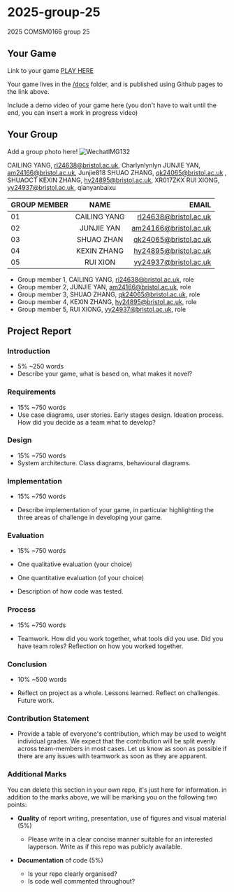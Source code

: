 # 2025-group-25
2025 COMSM0166 group 25

## Your Game

Link to your game [PLAY HERE](https://peteinfo.github.io/COMSM0166-project-template/)

Your game lives in the [/docs](/docs) folder, and is published using Github pages to the link above.

Include a demo video of your game here (you don't have to wait until the end, you can insert a work in progress video)

## Your Group

Add a group photo here!
![WechatIMG132](https://github.com/user-attachments/assets/7a03e49f-e205-4ce8-8696-c0b8c6c7ca3f)

CAILING YANG, rl24638@bristol.ac.uk, Charlynlynlyn
JUNJIE YAN, am24166@bristol.ac.uk, Junjie818
SHUAO ZHANG, qk24065@bristol.ac.uk , SHUAOCT
KEXIN ZHANG, hy24895@bristol.ac.uk, XR017ZKX
RUI XIONG, yy24937@bristol.ac.uk, qianyanbaixu

| GROUP MEMBER | NAME | EMAIL |
| :----- | :----: | -----: |
| 01 | CAILING YANG   | rl24638@bristol.ac.uk |
| 02 | JUNJIE YAN   | am24166@bristol.ac.uk |
| 03 | SHUAO ZHAN   | qk24065@bristol.ac.uk |
| 04 | KEXIN ZHANG   | hy24895@bristol.ac.uk |
| 05 | RUI XION   | yy24937@bristol.ac.uk |

- Group member 1, CAILING YANG, rl24638@bristol.ac.uk, role
- Group member 2, JUNJIE YAN, am24166@bristol.ac.uk, role
- Group member 3, SHUAO ZHANG, qk24065@bristol.ac.uk, role
- Group member 4, KEXIN ZHANG, hy24895@bristol.ac.uk, role
- Group member 5, RUI XIONG, yy24937@bristol.ac.uk, role

## Project Report

### Introduction

- 5% ~250 words 
- Describe your game, what is based on, what makes it novel? 

### Requirements 

- 15% ~750 words
- Use case diagrams, user stories. Early stages design. Ideation process. How did you decide as a team what to develop? 

### Design

- 15% ~750 words 
- System architecture. Class diagrams, behavioural diagrams. 

### Implementation

- 15% ~750 words

- Describe implementation of your game, in particular highlighting the three areas of challenge in developing your game. 

### Evaluation

- 15% ~750 words

- One qualitative evaluation (your choice) 

- One quantitative evaluation (of your choice) 

- Description of how code was tested. 

### Process 

- 15% ~750 words

- Teamwork. How did you work together, what tools did you use. Did you have team roles? Reflection on how you worked together. 

### Conclusion

- 10% ~500 words

- Reflect on project as a whole. Lessons learned. Reflect on challenges. Future work. 

### Contribution Statement

- Provide a table of everyone's contribution, which may be used to weight individual grades. We expect that the contribution will be split evenly across team-members in most cases. Let us know as soon as possible if there are any issues with teamwork as soon as they are apparent. 

### Additional Marks

You can delete this section in your own repo, it's just here for information. in addition to the marks above, we will be marking you on the following two points:

- **Quality** of report writing, presentation, use of figures and visual material (5%) 
  - Please write in a clear concise manner suitable for an interested layperson. Write as if this repo was publicly available.

- **Documentation** of code (5%)

  - Is your repo clearly organised? 
  - Is code well commented throughout?
